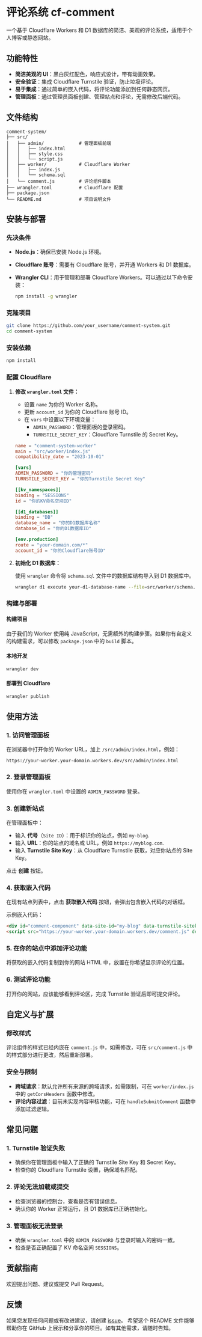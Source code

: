 # 评论系统 cf-comment

一个基于 Cloudflare Workers 和 D1 数据库的简洁、美观的评论系统，适用于个人博客或静态网站。

## 功能特性

- **简洁美观的 UI**：黑白灰红配色，响应式设计，带有动画效果。
- **安全验证**：集成 Cloudflare Turnstile 验证，防止垃圾评论。
- **易于集成**：通过简单的嵌入代码，将评论功能添加到任何静态网页。
- **管理面板**：通过管理员面板创建、管理站点和评论，无需修改后端代码。

## 文件结构

```
comment-system/
├── src/
│   ├── admin/             # 管理面板前端
│   │   ├── index.html
│   │   ├── style.css
│   │   └── script.js
│   ├── worker/            # Cloudflare Worker
│   │   ├── index.js
│   │   └── schema.sql
│   └── comment.js         # 评论组件脚本
├── wrangler.toml          # Cloudflare 配置
├── package.json
└── README.md              # 项目说明文件
```

## 安装与部署

### 先决条件

- **Node.js**：确保已安装 Node.js 环境。
- **Cloudflare 账号**：需要有 Cloudflare 账号，并开通 Workers 和 D1 数据库。
- **Wrangler CLI**：用于管理和部署 Cloudflare Workers。可以通过以下命令安装：

  ```bash
  npm install -g wrangler
  ```

### 克隆项目

```bash
git clone https://github.com/your_username/comment-system.git
cd comment-system
```

### 安装依赖

```bash
npm install
```

### 配置 Cloudflare

1. **修改 `wrangler.toml` 文件：**

   - 设置 `name` 为你的 Worker 名称。
   - 更新 `account_id` 为你的 Cloudflare 账号 ID。
   - 在 `vars` 中设置以下环境变量：
     - `ADMIN_PASSWORD`：管理面板的登录密码。
     - `TURNSTILE_SECRET_KEY`：Cloudflare Turnstile 的 Secret Key。

   ```toml
   name = "comment-system-worker"
   main = "src/worker/index.js"
   compatibility_date = "2023-10-01"

   [vars]
   ADMIN_PASSWORD = "你的管理密码"
   TURNSTILE_SECRET_KEY = "你的Turnstile Secret Key"

   [[kv_namespaces]]
   binding = "SESSIONS"
   id = "你的KV命名空间ID"

   [[d1_databases]]
   binding = "DB"
   database_name = "你的D1数据库名称"
   database_id = "你的D1数据库ID"

   [env.production]
   route = "your-domain.com/*"
   account_id = "你的Cloudflare账号ID"
   ```

2. **初始化 D1 数据库：**

   使用 `wrangler` 命令将 `schema.sql` 文件中的数据库结构导入到 D1 数据库中。

   ```bash
   wrangler d1 execute your-d1-database-name --file=src/worker/schema.sql --remote
   ```

### 构建与部署

#### 构建项目

由于我们的 Worker 使用纯 JavaScript，无需额外的构建步骤。如果你有自定义的构建需求，可以修改 `package.json` 中的 `build` 脚本。

#### 本地开发

```bash
wrangler dev
```

#### 部署到 Cloudflare

```bash
wrangler publish
```

## 使用方法

### 1. 访问管理面板

在浏览器中打开你的 Worker URL，加上 `/src/admin/index.html`，例如：

```
https://your-worker.your-domain.workers.dev/src/admin/index.html
```

### 2. 登录管理面板

使用你在 `wrangler.toml` 中设置的 `ADMIN_PASSWORD` 登录。

### 3. 创建新站点

在管理面板中：

- 输入 **代号**（`Site ID`）：用于标识你的站点，例如 `my-blog`.
- 输入 **URL**：你的站点的域名或 URL，例如 `https://myblog.com`.
- 输入 **Turnstile Site Key**：从 Cloudflare Turnstile 获取，对应你站点的 Site Key。

点击 **创建** 按钮。

### 4. 获取嵌入代码

在现有站点列表中，点击 **获取嵌入代码** 按钮，会弹出包含嵌入代码的对话框。

示例嵌入代码：

```html
<div id="comment-component" data-site-id="my-blog" data-turnstile-sitekey="你的Turnstile Site Key"></div>
<script src="https://your-worker.your-domain.workers.dev/comment.js" defer></script>
```

### 5. 在你的站点中添加评论功能

将获取的嵌入代码复制到你的网站 HTML 中，放置在你希望显示评论的位置。

### 6. 测试评论功能

打开你的网站，应该能够看到评论区，完成 Turnstile 验证后即可提交评论。

## 自定义与扩展

### 修改样式

评论组件的样式已经内嵌在 `comment.js` 中，如需修改，可在 `src/comment.js` 中的样式部分进行更改，然后重新部署。

### 安全与限制

- **跨域请求**：默认允许所有来源的跨域请求，如需限制，可在 `worker/index.js` 中的 `getCorsHeaders` 函数中修改。
- **评论内容过滤**：目前未实现内容审核功能，可在 `handleSubmitComment` 函数中添加过滤逻辑。

## 常见问题

### 1. Turnstile 验证失败

- 确保你在管理面板中输入了正确的 Turnstile Site Key 和 Secret Key。
- 检查你的 Cloudflare Turnstile 设置，确保域名匹配。

### 2. 评论无法加载或提交

- 检查浏览器的控制台，查看是否有错误信息。
- 确认你的 Worker 正常运行，且 D1 数据库已正确初始化。

### 3. 管理面板无法登录

- 确保 `wrangler.toml` 中的 `ADMIN_PASSWORD` 与登录时输入的密码一致。
- 检查是否正确配置了 KV 命名空间 `SESSIONS`。

## 贡献指南

欢迎提出问题、建议或提交 Pull Request。

## 反馈

如果您发现任何问题或有改进建议，请创建 [issue](https://github.com/joyance-professional/cf-files-sharing/issues)。
希望这个 README 文件能够帮助你在 GitHub 上展示和分享你的项目。如有其他需求，请随时告知。

```
